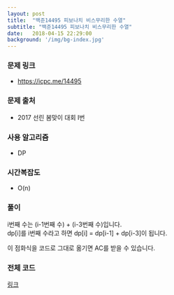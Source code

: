 ```yaml
---
layout: post
title:  "백준14495 피보나치 비스무리한 수열"
subtitle: "백준14495 피보나치 비스무리한 수열"
date:   2018-04-15 22:29:00
background: '/img/bg-index.jpg'
---
```


### 문제 링크
* https://icpc.me/14495

### 문제 출처
* 2017 선린 봄맞이 대회 I번

### 사용 알고리즘
* DP

### 시간복잡도
* O(n)

### 풀이
i번째 수는 (i-1번째 수) + (i-3번째 수)입니다.<br>
dp[i]를 i번째 수라고 하면 dp[i] = dp[i-1] + dp[i-3]이 됩니다.

이 점화식을 코드로 그대로 옮기면 AC를 받을 수 있습니다.

### 전체 코드
<a href = "https://github.com/justiceHui/BOJ/blob/master/SunrinSpring17/14495.cpp">링크</a>
